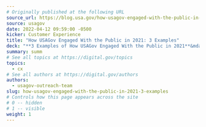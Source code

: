 ```yaml
---
# Originally published at the following URL
source_url: https://blog.usa.gov/how-usagov-engaged-with-the-public-in-2021-3-examples
source: usagov
date: 2022-04-12 09:59:00 -0500
kicker: Customer Experience
title: "How USAGov Engaged With the Public in 2021: 3 Examples"
deck: "**3 Examples of How USAGov Engaged With the Public in 2021**&mdash;USAGov is the official guide to government services and information for the public. Its outreach team connects people to that information through USA.gov and USAGov en Español social media, email, and other delivery channels. 2021 was a busy year for the outreach team; here are a few highlights. "
summary: summ
# See all topics at https://digital.gov/topics
topics:
  - cx
# See all authors at https://digital.gov/authors
authors:
  - usagov-outreach-team
slug: how-usagov-engaged-with-the-public-in-2021-3-examples
# Controls how this page appears across the site
# 0 -- hidden
# 1 -- visible
weight: 1
---
```


